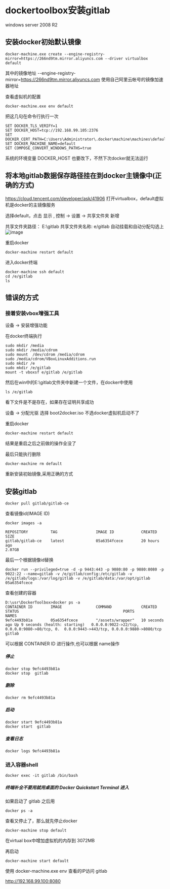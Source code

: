 # dockertoolbox安装gitlab
windows server 2008 R2

## 安装docker初始默认镜像
```
docker-machine.exe create --engine-registry-mirror=https://266nd9tm.mirror.aliyuncs.com --driver virtualbox default
```
其中的镜像地址 --engine-registry-mirror=https://266nd9tm.mirror.aliyuncs.com 使用自己阿里云帐号的镜像加速器地址

查看虚拟机的配置
```
docker-machine.exe env default
```
把这几句在命令行执行一次
```
SET DOCKER_TLS_VERIFY=1
SET DOCKER_HOST=tcp://192.168.99.105:2376
SET DOCKER_CERT_PATH=C:\Users\Administrator\.docker\machine\machines\default
SET DOCKER_MACHINE_NAME=default
SET COMPOSE_CONVERT_WINDOWS_PATHS=true
```
系统的环境变量 DOCKER_HOST 也要改下，不然下次docker就无法运行


## 将本地gitlab数据保存路径挂在到docker主镜像中(正确的方式)
https://cloud.tencent.com/developer/ask/41906
打开virtualbox，default虚拟机是docker的主镜像服务

选择default，点击 显示 , 控制 -> 设置 -> 共享文件夹 新增

共享文件夹路径：  E:\gitlab
共享文件夹名称:   e/gitlab
自动挂载和自动分配勾选上
![image](https://raw.githubusercontent.com/shoukaiseki/blogdoc/master/docker/docker/img/001.png)

重启docker
```
docker-machine restart default
```
进入docker终端
```
docker-machine ssh default
cd /e/gitlab
ls
```
## 错误的方式
### 接着安装vbox增强工具
设备 -> 安装增强功能

在docker终端执行
```
sudo mkdir /media
sudo mkdir /media/cdrom
sudo mount  /dev/cdrom /media/cdrom
sudo /media/cdrom/VBoxLinuxAdditions.run
sudo mkdir /e
sudo mkdir /e/gitlab
mount -t vboxsf e/gitlab /e/gitlab
```
然后在win中的E:\gitlab文件夹中新建一个文件，在docker中使用
```
ls /e/gitlab
```
看下文件是不是存在，如果存在证明共享成功

设备 -> 分配光驱 选择 boot2docker.iso 不选docker虚拟机启动不了

重启docker
```
docker-machine restart default
```
结果是重启之后之前做的操作全没了

最后只能执行删除
```
docker-machine rm default
```
重新安装初始镜像,采用正确的方式


## 安装gitlab
```shell
docker pull gitlab/gitlab-ce
```
查看镜像id(IMAGE ID)
```
docker images -a

REPOSITORY          TAG                 IMAGE ID            CREATED
SIZE
gitlab/gitlab-ce    latest              05a6354fcece        20 hours ago
2.07GB
```
最后一个根据镜像id替换
```
docker run --privileged=true -d -p 9443:443 -p 9080:80 -p 9880:8080 -p 9022:22 --name=gitlab -v /e/gitlab/config:/etc/gitlab -v /e/gitlab/logs:/var/log/gitlab -v /e/gitlab/data:/var/opt/gitlab 05a6354fcece
```
查看创建的容器
```
D:\usr\DockerToolbox>docker ps -a
CONTAINER ID        IMAGE               COMMAND             CREATED STATUS                            					PORTS 																				NAMES
9efc4493b81a        05a6354fcece        "/assets/wrapper"   10 seconds ago Up 9 seconds (health: starting)   0.0.0.0:9022->22/tcp, 0.0.0.0:9080->80/tcp, 0.  0.0.0:9443->443/tcp, 0.0.0.0:9880->8080/tcp   gitlab
```

可以根据 CONTAINER ID 进行操作,也可以根据 name操作

##### 停止
```
docker stop 9efc4493b81a 
docker stop  gitlab
```

##### 删除
```
docker rm 9efc4493b81a 
```

##### 启动
```
docker start 9efc4493b81a 
docker start  gitlab
```

##### 查看日志
```
docker logs 9efc4493b81a 
```


### 进入容器shell
```
docker exec -it gitlab /bin/bash
```

##### 终端补全不要用就用桌面的  Docker Quickstart Terminal 进入

如果启动了 gitlab 之后用
```
docker ps -a
```
查看又停止了，那么就先停止docker
```
docker-machine stop default
```
在virtual box中增加虚拟机的内存到 3072MB

再启动
```
docker-machine start default
```

使用 docker-machine.exe env 查看的IP访问 gitlab

http://192.168.99.100:8080


